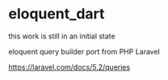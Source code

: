 # eloquent_dart

this work is still in an initial state

eloquent query builder port from PHP Laravel

https://laravel.com/docs/5.2/queries
